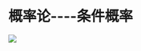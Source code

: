 # 概率论----条件概率

![](https://jingm-1306896127.cos.ap-chongqing.myqcloud.com/Snipaste_2023-08-16_14-17-13.png)
<!--stackedit_data:
eyJoaXN0b3J5IjpbMjkwMzYyMTEyLC0yMTI0NzI3NjQwLDgyMT
E3MjY5MCw1OTk1Njc1NDMsMTM0NTIxNzU3N119
-->